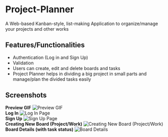 # Project-Planner
A Web-based Kanban-style, list-making Application to organize/manage your projects and other works

## Features/Functionalities
- Authentication (Log in and Sign Up)
- Validation
- Users can create, edit and delete boards and tasks
- Project Planner helps in dividing a big project in small parts and manage/plan the divided tasks easily 

## Screenshots
**Preview GIF**
    ![Preview GIF](https://j.gifs.com/288YMj.gif)\
**Log In**
    ![Log In Page](https://i.imgur.com/GrAlHYy.png)\
**Sign Up**
    ![Sign Up Page](https://i.imgur.com/XODeAuW.png)\
**Creating New Board (Project/Work)**
    ![Creating New Board (Project/Work)](https://i.imgur.com/lcJBv8t.png)\
**Board Details (with task status)**
    ![Board Details](https://i.imgur.com/NuN59xp.png)
